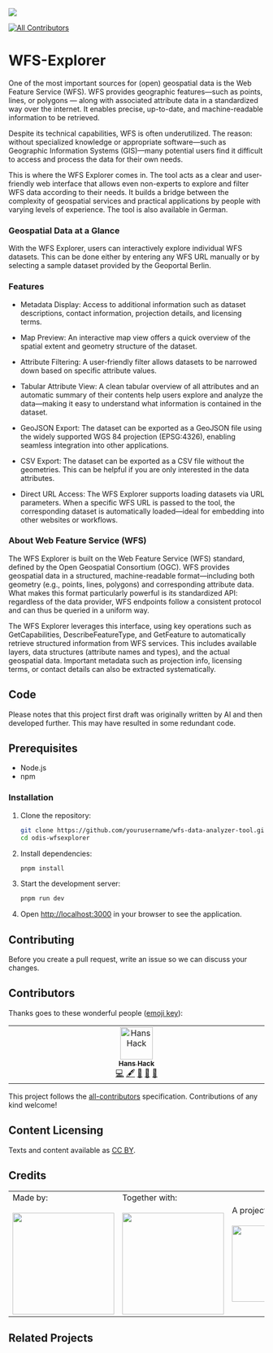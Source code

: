 ![](https://img.shields.io/badge/Built%20with%20%E2%9D%A4%EF%B8%8F-at%20Technologiestiftung%20Berlin-blue)

<!-- ALL-CONTRIBUTORS-BADGE:START - Do not remove or modify this section -->

[![All Contributors](https://img.shields.io/badge/all_contributors-0-orange.svg?style=flat-square)](#contributors-)

<!-- ALL-CONTRIBUTORS-BADGE:END -->

# WFS-Explorer

One of the most important sources for (open) geospatial data is the Web Feature Service (WFS). WFS provides geographic features—such as points, lines, or polygons — along with associated attribute data in a standardized way over the internet. It enables precise, up-to-date, and machine-readable information to be retrieved.

Despite its technical capabilities, WFS is often underutilized. The reason: without specialized knowledge or appropriate software—such as Geographic Information Systems (GIS)—many potential users find it difficult to access and process the data for their own needs.

This is where the WFS Explorer comes in. The tool acts as a clear and user-friendly web interface that allows even non-experts to explore and filter WFS data according to their needs. It builds a bridge between the complexity of geospatial services and practical applications by people with varying levels of experience. The tool is also available in German.

### Geospatial Data at a Glance

With the WFS Explorer, users can interactively explore individual WFS datasets. This can be done either by entering any WFS URL manually or by selecting a sample dataset provided by the Geoportal Berlin.

### Features

- Metadata Display: Access to additional information such as dataset descriptions, contact information, projection details, and licensing terms.

- Map Preview: An interactive map view offers a quick overview of the spatial extent and geometry structure of the dataset.

- Attribute Filtering: A user-friendly filter allows datasets to be narrowed down based on specific attribute values.

- Tabular Attribute View: A clean tabular overview of all attributes and an automatic summary of their contents help users explore and analyze the data—making it easy to understand what information is contained in the dataset.

- GeoJSON Export: The dataset can be exported as a GeoJSON file using the widely supported WGS 84 projection (EPSG:4326), enabling seamless integration into other applications.

- CSV Export: The dataset can be exported as a CSV file without the geometries. This can be helpful if you are only interested in the data attributes.

- Direct URL Access: The WFS Explorer supports loading datasets via URL parameters. When a specific WFS URL is passed to the tool, the corresponding dataset is automatically loaded—ideal for embedding into other websites or workflows.

### About Web Feature Service (WFS)

The WFS Explorer is built on the Web Feature Service (WFS) standard, defined by the Open Geospatial Consortium (OGC). WFS provides geospatial data in a structured, machine-readable format—including both geometry (e.g., points, lines, polygons) and corresponding attribute data. What makes this format particularly powerful is its standardized API: regardless of the data provider, WFS endpoints follow a consistent protocol and can thus be queried in a uniform way.

The WFS Explorer leverages this interface, using key operations such as GetCapabilities, DescribeFeatureType, and GetFeature to automatically retrieve structured information from WFS services. This includes available layers, data structures (attribute names and types), and the actual geospatial data. Important metadata such as projection info, licensing terms, or contact details can also be extracted systematically.

## Code

Please notes that this project first draft was originally written by AI and then developed further. This may have resulted in some redundant code.

## Prerequisites

- Node.js
- npm

### Installation

1. Clone the repository:

   ```bash
   git clone https://github.com/yourusername/wfs-data-analyzer-tool.git
   cd odis-wfsexplorer
   ```

2. Install dependencies:

   ```bash
   pnpm install
   ```

3. Start the development server:

   ```bash
   pnpm run dev
   ```

4. Open [http://localhost:3000](http://localhost:3000) in your browser to see the application.

## Contributing

Before you create a pull request, write an issue so we can discuss your changes.

## Contributors

Thanks goes to these wonderful people ([emoji key](https://allcontributors.org/docs/en/emoji-key)):

<!-- ALL-CONTRIBUTORS-LIST:START - Do not remove or modify this section -->
<!-- prettier-ignore-start -->
<!-- markdownlint-disable -->
<table>
  <tbody>
    <tr>
      <td align="center" valign="top" width="14.28%"><a href="https://hanshack.com/"><img src="https://avatars.githubusercontent.com/u/8025164?v=4?s=64" width="64px;" alt="Hans Hack"/><br /><sub><b>Hans Hack</b></sub></a><br /><a href="https://github.com/technologiestiftung/odis-geoexplorer/commits?author=hanshack" title="Code">💻</a> <a href="#content-hanshack" title="Content">🖋</a> <a href="#data-hanshack" title="Data">🔣</a> <a href="https://github.com/technologiestiftung/odis-geoexplorer/commits?author=hanshack" title="Documentation">📖</a> <a href="#projectManagement-hanshack" title="Project Management">📆</a></td>
    </tr>
  </tbody>
</table>

<!-- markdownlint-restore -->
<!-- prettier-ignore-end -->

<!-- ALL-CONTRIBUTORS-LIST:END -->

This project follows the [all-contributors](https://github.com/all-contributors/all-contributors) specification. Contributions of any kind welcome!

## Content Licensing

Texts and content available as [CC BY](https://creativecommons.org/licenses/by/3.0/de/).

## Credits

<table>
  <tr>
      <td>
      Made by: <a href="https://odis-berlin.de">
        <br />
        <br />
        <img width="200" src="https://logos.citylab-berlin.org/logo-odis-berlin.svg" />
      </a>
    </td>
    <td>
       Together with: <a href="https://citylab-berlin.org/de/start/">
        <br />
        <br />
        <img width="200" src="https://logos.citylab-berlin.org/logo-citylab-berlin.svg" />
      </a>
    </td>
    <td>
      A project by <a href="https://www.technologiestiftung-berlin.de/">
        <br />
        <br />
        <img width="150" src="https://logos.citylab-berlin.org/logo-technologiestiftung-berlin-de.svg" />
      </a>
    </td>
    <td>
      Supported by <a href="https://www.berlin.de/rbmskzl/">
        <br />
        <br />
        <img width="80" src="https://logos.citylab-berlin.org/logo-berlin-senatskanzelei-de.svg" />
      </a>
    </td>
  </tr>
</table>

## Related Projects

```

```
